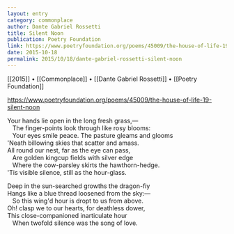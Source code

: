 ```yaml
---
layout: entry
category: commonplace
author: Dante Gabriel Rossetti
title: Silent Noon
publication: Poetry Foundation
link: https://www.poetryfoundation.org/poems/45009/the-house-of-life-19-silent-noon
date: 2015-10-18
permalink: 2015/10/18/dante-gabriel-rossetti-silent-noon
---
```


[[2015]] • [[Commonplace]] • [[Dante Gabriel Rossetti]] • [[Poetry Foundation]]

https://www.poetryfoundation.org/poems/45009/the-house-of-life-19-silent-noon

Your hands lie open in the long fresh grass,— 
<br>   The finger-points look through like rosy blooms: 
<br>   Your eyes smile peace. The pasture gleams and glooms 
<br>'Neath billowing skies that scatter and amass. 
<br>All round our nest, far as the eye can pass, 
<br>   Are golden kingcup fields with silver edge 
<br>   Where the cow-parsley skirts the hawthorn-hedge. 
<br>'Tis visible silence, still as the hour-glass. 

Deep in the sun-searched growths the dragon-fiy 
<br>Hangs like a blue thread loosened from the sky:— 
<br>   So this wing'd hour is dropt to us from above. 
<br>Oh! clasp we to our hearts, for deathless dower, 
<br>This close-companioned inarticulate hour 
<br>   When twofold silence was the song of love.

